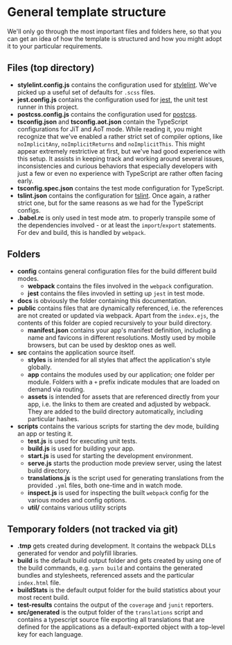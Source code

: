 # General template structure
We'll only go through the most important files and folders here, so that you can get an idea of how the template is structured and how you might adopt it to your particular requirements.
 
## Files (top directory)
- **stylelint.config.js** contains the configuration used for [stylelint](https://github.com/stylelint/stylelint). We've picked up a useful set of defaults for `.scss` files.
- **jest.config.js** contains the configuration used for [jest](https://jestjs.io/), the unit test runner in this project.
- **postcss.config.js** contains the configuration used for [postcss](https://postcss.org/).
- **tsconfig.json** and **tsconfig.aot.json** contain the TypeScript configurations for JiT and AoT mode. While reading it, you might recognize that we've enabled a rather strict set of compiler options, like `noImplicitAny`, `noImplicitReturns` and `noImplicitThis`. This might appear extremely restrictive at first, but we've had good experience with this setup. It assists in keeping track and working around several issues, inconsistencies and curious behaviors that especially developers with just a few or even no experience with TypeScript are rather often facing early.
- **tsconfig.spec.json** contains the test mode configuration for TypeScript.
- **tslint.json** contains the configuration for [tslint](https://github.com/palantir/tslint). Once again, a rather strict one, but for the same reasons as we had for the TypeScript configs.
- **.babel.rc** is only used in test mode atm. to properly transpile some of the dependencies involved - or at least the `import`/`export` statements. For dev and build, this is handled by `webpack`. 

## Folders
- **config** contains general configuration files for the build different build modes.
  - **webpack** contains the files involved in the `webpack` configuration.
  - **jest** contains the files invovled in setting up `jest` in test mode.
- **docs** is obviously the folder containing this documentation.
- **public** contains files that are dynamically referenced, i.e. the references are not created or updated via webpack. Apart from the `index.ejs`, the contents of this folder are copied recursively to your build directory.
  - **manifest.json** contains your app's manifest definition, including a name and favicons in different resolutions. Mostly used by mobile browsers, but can be used by desktop ones as well.
- **src** contains the application source itself.
  - **styles** is intended for all styles that affect the application's style globally.
  - **app** contains the modules used by our application; one folder per module. Folders with a `+` prefix indicate modules that are loaded on demand via routing.
  - **assets** is intended for assets that are referenced directly from your app, i.e. the links to them are created and adjusted by webpack. They are added to the build directory automatically, including particular hashes.
- **scripts** contains the various scripts for starting the dev mode, building an app or testing it.
  - **test.js** is used for executing unit tests.
  - **build.js** is used for building your app.
  - **start.js** is used for starting the development environment.
  - **serve.js** starts the production mode preview server, using the latest build directory.
  - **translations.js** is the script used for generating translations from the provided `.yml` files, both one-time and in watch mode.
  - **inspect.js** is used for inspecting the built `webpack` config for the various modes and config options.
  - **util/** contains various utility scripts


## Temporary folders (not tracked via git)
- **.tmp** gets created during development. It contains the webpack DLLs generated for vendor and polyfill libraries.
- **build** is the default build output folder and gets created by using one of the build commands, e.g. `yarn build`  and contains the generated bundles and stylesheets, referenced assets and the particular `index.html` file.
- **buildStats** is the default output folder for the build statistics about your most recent build.
- **test-results** contains the output of the `coverage` and `junit` reporters.
- **src/generated** is the output folder of the `translations` script and contains a typescript source file exporting all translations that are defined for the applications as a default-exported object with a top-level key for each language.